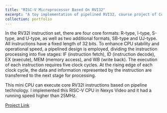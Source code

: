 ```yaml
---
title: "RISC-V Microprocessor Based On RVI32"
excerpt: "A toy implementation of pipelined RVI32, course project of Computer Organization. <br/><img src='/images/riscv.png' width='500' height='600'>"
collection: portfolio
---
```

In the RV32I instruction set, there are four core formats: R-type, I-type, S-type, and U-type, as well as two additional formats, SB-type and UJ-type. All instructions have a fixed length of 32 bits. To enhance CPU stability and operational speed, a pipelined design is employed, dividing the instruction processing into five stages: IF (instruction fetch), ID (instruction decode), EX (execute), MEM (memory access), and WB (write back). The execution of each instruction requires five clock cycles. At the rising edge of each clock cycle, the data and information represented by the instruction are transferred to the next stage for processing.

This mini CPU can execute core RV32I instructions based on pipeline technology. I implemented this RISC-V CPU in Nexys Video and it had a running speed higher than 25MHz.

[Project Link](https://github.com/Alexander-Suen/LC-3_Executor)

